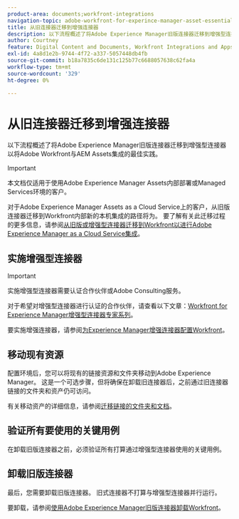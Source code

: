 ```yaml
---
product-area: documents;workfront-integrations
navigation-topic: adobe-workfront-for-experince-manager-asset-essentials
title: 从旧连接器迁移到增强连接器
description: 以下流程概述了将Adobe Experience Manager旧版连接器迁移到增强型连接器以将Adobe Workfront与AEM Assets集成的最佳实践。
author: Courtney
feature: Digital Content and Documents, Workfront Integrations and Apps
exl-id: 4a8d1e2b-9744-4f72-a337-5057448db4fb
source-git-commit: b18a7835c6de131c125b77c6688057638c62fa4a
workflow-type: tm+mt
source-wordcount: '329'
ht-degree: 0%

---
```


# 从旧连接器迁移到增强连接器

以下流程概述了将Adobe Experience Manager旧版连接器迁移到增强型连接器以将Adobe Workfront与AEM Assets集成的最佳实践。

>[!IMPORTANT]
>
>本文档仅适用于使用Adobe Experience Manager Assets内部部署或Managed Services环境的客户。


对于Adobe Experience Manager Assets as a Cloud Service上的客户，从旧版连接器迁移到Workfront内部新的本机集成的路径将为。 要了解有关此迁移过程的更多信息，请参阅[从旧版或增强型连接器迁移到Workfront以进行Adobe Experience Manager as a Cloud Service集成](/help/quicksilver/documents/workfront-and-experience-manager-integrations/legacy-enhanced-connector-migration/migrate-from-legacy-enhanced-connectors.md)。

## 实施增强型连接器

>[!IMPORTANT]
>
>实施增强型连接器需要认证合作伙伴或Adobe Consulting服务。
>
> 对于希望对增强型连接器进行认证的合作伙伴，请查看以下文章：[Workfront for Experience Manager增强型连接器专家系列](https://experienceleague.adobe.com/en/docs/experience-manager-learn/assets/workfront/enhanced-connector/aem-experts-series/overview)。

要实施增强连接器，请参阅[为Experience Manager增强连接器配置Workfront](https://experienceleague.adobe.com/en/docs/experience-manager-65/content/assets/integrations/workfront-connector-configure)。


## 移动现有资源

配置环境后，您可以将现有的链接资源和文件夹移动到Adobe Experience Manager。 这是一个可选步骤，但将确保在卸载旧连接器后，之前通过旧连接器链接的文件夹和资产仍可访问。

有关移动资产的详细信息，请参阅[迁移链接的文件夹和文档](/help/quicksilver/documents/workfront-and-experience-manager-integrations/legacy-enhanced-connector-migration/workfront-document-link-updates.md)。

## 验证所有要使用的关键用例

在卸载旧版连接器之前，必须验证所有打算通过增强型连接器使用的关键用例。

## 卸载旧版连接器

最后，您需要卸载旧版连接器。 旧式连接器不打算与增强型连接器并行运行。

要卸载，请参阅[使用Adobe Experience Manager旧版连接器卸载Workfront](/help/quicksilver/documents/workfront-and-experience-manager-integrations/legacy-enhanced-connector-migration/uninstall-legacy-connector.md)。
